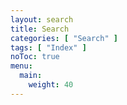 ```yaml
---
layout: search
title: Search
categories: [ "Search" ]
tags: [ "Index" ]
noToc: true
menu:
  main:
    weight: 40
---
```

